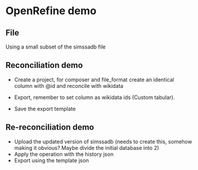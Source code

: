 # OpenRefine demo
## File
Using a small subset of the simssadb file

## Reconciliation demo
- Create a project, for composer and file_format create an identical column with @id and reconcile with wikidata

- Export, remember to set column as wikidata ids (Custom tabular).
- Save the export template

## Re-reconciliation demo
- Upload the updated version of simssadb (needs to create this, somehow making it obvious? Maybe divide the initial database into 2)
- Apply the operation with the history json
- Export using the template json